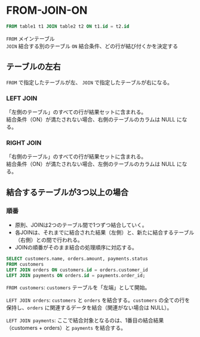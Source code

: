 # FROM-JOIN-ON

```sql
FROM table1 t1 JOIN table2 t2 ON t1.id = t2.id 
```

`FROM` メインテーブル  
`JOIN` 結合する別のテーブル
`ON` 結合条件、どの行が結び付くかを決定する

## テーブルの左右

`FROM` で指定したテーブルが左、 `JOIN` で指定したテーブルが右になる。

### LEFT JOIN

「左側のテーブル」のすべての行が結果セットに含まれる。  
結合条件（ON）が満たされない場合、右側のテーブルのカラムは NULL になる。

### RIGHT JOIN

「右側のテーブル」のすべての行が結果セットに含まれる。  
結合条件（ON）が満たされない場合、左側のテーブルのカラムは NULL になる。

## 結合するテーブルが3つ以上の場合

### 順番

* 原則、JOINは2つのテーブル間で1つずつ結合していく。  
* 各JOINは、それまでに結合された結果（左側）と、新たに結合するテーブル（右側）との間で行われる。
* JOINの順番がそのまま結合の処理順序に対応する。

```sql
SELECT customers.name, orders.amount, payments.status
FROM customers
LEFT JOIN orders ON customers.id = orders.customer_id
LEFT JOIN payments ON orders.id = payments.order_id;
```

`FROM customers`: `customers` テーブルを「左端」として開始。  

`LEFT JOIN orders`: `customers` と `orders` を結合する。`customers` の全ての行を保持し、`orders` に関連するデータを結合（関連がない場合は NULL）。

`LEFT JOIN payments`: ここで結合対象となるのは、1番目の結合結果（customers + orders）と `payments` を結合する。

